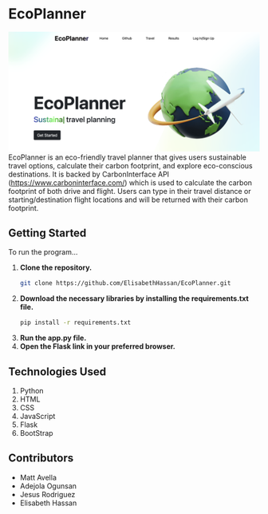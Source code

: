 # EcoPlanner
![Landing Page](static/img/ecoplanner.png)
EcoPlanner is an eco-friendly travel planner that gives users sustainable travel options, calculate their carbon footprint, and explore eco-conscious destinations. It is backed by CarbonInterface API (https://www.carboninterface.com/) which is used to calculate the carbon footprint of both drive and flight. Users can type in their travel distance or starting/destination flight locations and will be returned with their carbon footprint. 

## Getting Started

To run the program...
1. **Clone the repository.**
   ```bash
   git clone https://github.com/ElisabethHassan/EcoPlanner.git
   ```
2. **Download the necessary libraries by installing the requirements.txt file.**
   ```bash
   pip install -r requirements.txt
   ```
3. **Run the app.py file.**
4. **Open the Flask link in your preferred browser.**

## Technologies Used
1. Python
2. HTML
3. CSS
4. JavaScript
5. Flask
6. BootStrap

## Contributors
* Matt Avella
* Adejola Ogunsan
* Jesus Rodriguez
* Elisabeth Hassan
